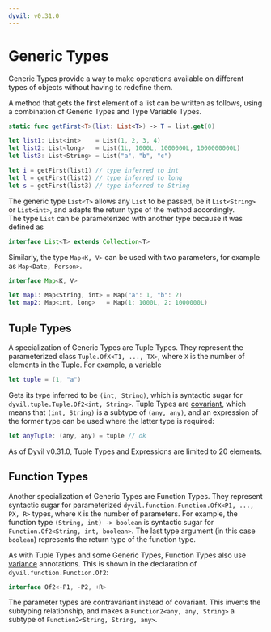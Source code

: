 ```yaml
---
dyvil: v0.31.0
---
```


# Generic Types

Generic Types provide a way to make operations available on different types of objects without having to redefine them.

A method that gets the first element of a list can be written as follows, using a combination of Generic Types and Type Variable Types.

```swift
static func getFirst<T>(list: List<T>) -> T = list.get(0)

let list1: List<int>    = List(1, 2, 3, 4)
let list2: List<long>   = List(1L, 1000L, 1000000L, 1000000000L)
let list3: List<String> = List("a", "b", "c")

let i = getFirst(list1) // type inferred to int
let l = getFirst(list2) // type inferred to long
let s = getFirst(list3) // type inferred to String
```

The generic type `List<T>` allows any `List` to be passed, be it `List<String>` or `List<int>`, and adapts the return type of the method accordingly.  
The type `List` can be parameterized with another type because it was defined as

```java
interface List<T> extends Collection<T>
```

Similarly, the type `Map<K, V>` can be used with two parameters, for example as `Map<Date, Person>`.

```java
interface Map<K, V>
```

```swift
let map1: Map<String, int> = Map("a": 1, "b": 2)
let map2: Map<int, long>   = Map(1: 1000L, 2: 1000000L)
```

## Tuple Types

A specialization of Generic Types are Tuple Types. They represent the parameterized class `Tuple.OfX<T1, ..., TX>`, where `X` is the number of elements in the Tuple. For example, a variable

```swift
let tuple = (1, "a")
```

Gets its type inferred to be `(int, String)`, which is syntactic sugar for `dyvil.tuple.Tuple.Of2<int, String>`. Tuple Types are [covariant](/types/variance.md), which means that `(int, String)` is a subtype of `(any, any)`, and an expression of the former type can be used where the latter type is required:

```swift
let anyTuple: (any, any) = tuple // ok
```

As of Dyvil v0.31.0, Tuple Types and Expressions are limited to 20 elements.

## Function Types

Another specialization of Generic Types are Function Types. They represent syntactic sugar for parameterized `dyvil.function.Function.OfX<P1, ..., PX, R>` types, where `X` is the number of parameters. For example, the function type `(String, int) -> boolean` is syntactic sugar for `Function.Of2<String, int, boolean>`. The last type argument \(in this case `boolean`\) represents the return type of the function type.

As with Tuple Types and some Generic Types, Function Types also use [variance](/types/variance.md) annotations. This is shown in the declaration of `dyvil.function.Function.Of2`:

```java
interface Of2<-P1, -P2, +R>
```

The parameter types are contravariant instead of covariant. This inverts the subtyping relationship, and makes a `Function2<any, any, String>` a subtype of `Function2<String, String, any>`.



